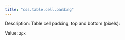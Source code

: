 ```yaml
---
title: "css.table.cell.padding"
---
```


Description: Table cell padding, top and bottom (pixels):

Value: `2px`